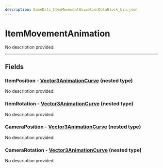 ```yaml
---
description: GameData_ItemMovementAnimationDataBlock_bin.json
---
```


# ItemMovementAnimation

No description provided.

***

## Fields

### ItemPosition - [Vector3AnimationCurve](../../nested-types/vector3animationcurve.md) (nested type)

No description provided.

### ItemRotation - [Vector3AnimationCurve](../../nested-types/vector3animationcurve.md) (nested type)

No description provided.

### CameraPosition - [Vector3AnimationCurve](../../nested-types/vector3animationcurve.md) (nested type)

No description provided.

### CameraRotation - [Vector3AnimationCurve](../../nested-types/vector3animationcurve.md) (nested type)

No description provided.
